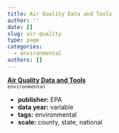 ```yaml
---
title: Air Quality Data and Tools
author: ''
date: []
slug: air-quality
type: page
categories:
  - environmental
authors: []
---
```


[**Air Quality Data and Tools**](https://www.epa.gov/air-quality-data-and-tools)  
<font size="2">`environmental`</font> 

* **publisher:** EPA
* **data year:** variable
* **tags:** environmental
* **scale:** county, state, national